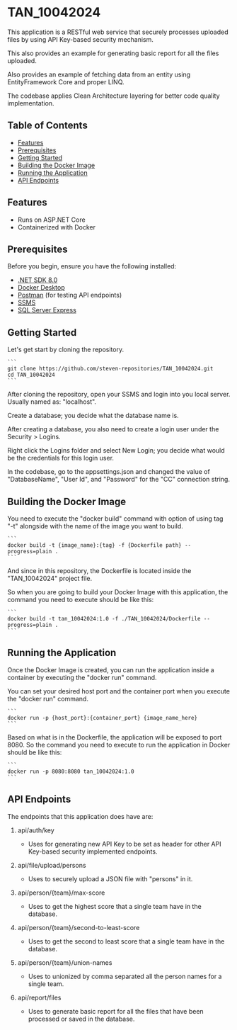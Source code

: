 # TAN_10042024

This application is a RESTful web service that securely processes uploaded files by using API Key-based security mechanism.

This also provides an example for generating basic report for all the files uploaded.

Also provides an example of fetching data from an entity using EntityFramework Core and proper LINQ.

The codebase applies Clean Architecture layering for better code quality implementation.


## Table of Contents

- [Features](#features)
- [Prerequisites](#prerequisites)
- [Getting Started](#getting-started)
- [Building the Docker Image](#building-the-docker-image)
- [Running the Application](#running-the-application)
- [API Endpoints](#api-endpoints)

## Features

- Runs on ASP.NET Core
- Containerized with Docker


## Prerequisites

Before you begin, ensure you have the following installed:

- [.NET SDK 8.0](https://dotnet.microsoft.com/download/dotnet/8.0)
- [Docker Desktop](https://www.docker.com/get-started)
- [Postman](https://www.postman.com/) (for testing API endpoints)
- [SSMS](https://learn.microsoft.com/en-us/sql/ssms/download-sql-server-management-studio-ssms?view=sql-server-ver16)
- [SQL Server Express](https://www.microsoft.com/en-us/download/details.aspx?id=104781&lc=1033&msockid=22f712c8b3e26fa7318c060db27f6e03)


## Getting Started

Let's get start by cloning the repository.

	```
	git clone https://github.com/steven-repositories/TAN_10042024.git
	cd TAN_10042024
	```

After cloning the repository, open your SSMS and login into you local server. Usually named as: "localhost".

Create a database; you decide what the database name is. 

After creating a database, you also need to create a login user under the Security > Logins.

Right click the Logins folder and select New Login; you decide what would be the credentials for this login user.

In the codebase, go to the appsettings.json and changed the value of "DatabaseName", "User Id", and "Password" for the "CC" connection string.


## Building the Docker Image

You need to execute the "docker build" command with option of using tag "-t" alongside with the name of the image you want to build.

	```
	docker build -t {image_name}:{tag} -f {Dockerfile path} --progress=plain .
	```

And since in this repository, the Dockerfile is located inside the "TAN_10042024" project file.

So when you are going to build your Docker Image with this application, the command you need to execute should be like this:

	```
	docker build -t tan_10042024:1.0 -f ./TAN_10042024/Dockerfile --progress=plain .
	```


## Running the Application

Once the Docker Image is created, you can run the application inside a container by executing the "docker run" command.

You can set your desired host port and the container port when you execute the "docker run" command.

	```
	docker run -p {host_port}:{container_port} {image_name_here}
	```

Based on what is in the Dockerfile, the application will be exposed to port 8080. So the command you need to execute to run the application in Docker should be like this:

	```
	docker run -p 8080:8080 tan_10042024:1.0
	```


## API Endpoints

The endpoints that this application does have are:

1. api/auth/key 
	- Uses for generating new API Key to be set as header for other API Key-based security implemented endpoints.
	
2. api/file/upload/persons
	- Uses to securely upload a JSON file with "persons" in it.
	
3. api/person/{team}/max-score
	- Uses to get the highest score that a single team have in the database.
	
4. api/person/{team}/second-to-least-score
	- Uses to get the second to least score that a single team have in the database.

5. api/person/{team}/union-names
	- Uses to unionized by comma separated all the person names for a single team.

6. api/report/files
	- Uses to generate basic report for all the files that have been processed or saved in the database.